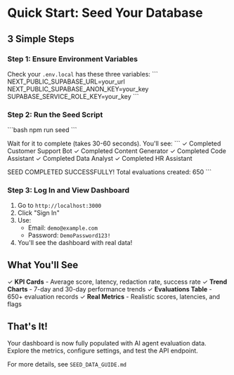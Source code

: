 # Quick Start: Seed Your Database

## 3 Simple Steps

### Step 1: Ensure Environment Variables
Check your `.env.local` has these three variables:
\`\`\`
NEXT_PUBLIC_SUPABASE_URL=your_url
NEXT_PUBLIC_SUPABASE_ANON_KEY=your_key
SUPABASE_SERVICE_ROLE_KEY=your_key
\`\`\`

### Step 2: Run the Seed Script
\`\`\`bash
npm run seed
\`\`\`

Wait for it to complete (takes 30-60 seconds). You'll see:
\`\`\`
✓ Completed Customer Support Bot
✓ Completed Content Generator
✓ Completed Code Assistant
✓ Completed Data Analyst
✓ Completed HR Assistant

SEED COMPLETED SUCCESSFULLY!
Total evaluations created: 650
\`\`\`

### Step 3: Log In and View Dashboard
1. Go to `http://localhost:3000`
2. Click "Sign In"
3. Use:
   - Email: `demo@example.com`
   - Password: `DemoPassword123!`
4. You'll see the dashboard with real data!

## What You'll See

✓ **KPI Cards** - Average score, latency, redaction rate, success rate
✓ **Trend Charts** - 7-day and 30-day performance trends
✓ **Evaluations Table** - 650+ evaluation records
✓ **Real Metrics** - Realistic scores, latencies, and flags

## That's It!

Your dashboard is now fully populated with AI agent evaluation data. Explore the metrics, configure settings, and test the API endpoint.

For more details, see `SEED_DATA_GUIDE.md`
